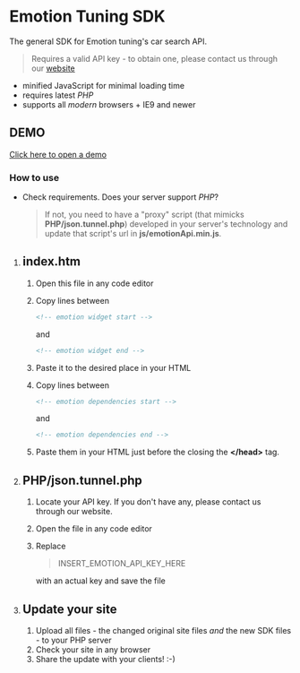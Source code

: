 Emotion Tuning SDK
==================
The general SDK for Emotion tuning's car search API. 
> Requires a valid API key - to obtain one, please contact us through our [website](https://www.emotion-tuning.com)
- minified JavaScript for minimal loading time
- requires latest _PHP_
- supports all _modern_ browsers + IE9 and newer

## DEMO
[Click here to open a demo](https://www.emotion-tuning.com/SDK/index.htm)

### How to use
- Check requirements. Does your server support _PHP_? 
  > If not, you need to have a "proxy" script (that mimicks **PHP/json.tunnel.php**) developed in your server's technology and update that script's url in **js/emotionApi.min.js**.
   
1. ## **index.htm**
   1. Open this file in any code editor
   2. Copy lines between

      ```HTML
      <!-- emotion widget start -->
      ```
   
      and
   
      ```HTML
      <!-- emotion widget end -->
      ```
   
   3. Paste it to the desired place in your HTML
   4. Copy lines between

      ```HTML
      <!-- emotion dependencies start -->
      ```
   
      and
   
      ```HTML
      <!-- emotion dependencies end -->
      ```
   
   5. Paste them in your HTML just before the closing the **&lt;/head&gt;** tag.

2. ## PHP/json.tunnel.php
   1. Locate your API key. If you don't have any, please contact us through our website.
   2. Open the file in any code editor
   3. Replace 
      > INSERT_EMOTION_API_KEY_HERE
   
      with an actual key and save the file
   
3. ## Update your site
   1. Upload all files - the changed original site files _and_ the new SDK files - to your PHP server
   2. Check your site in any browser
   3. Share the update with your clients! :-)